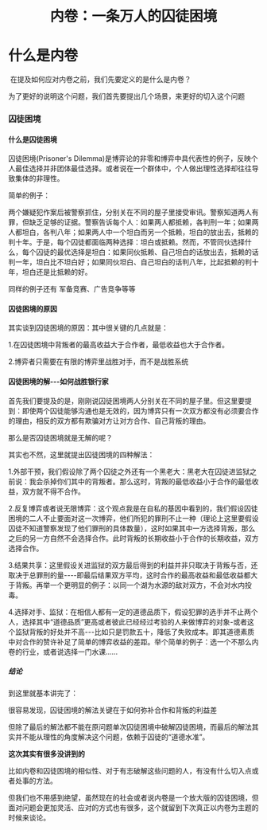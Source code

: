 <center><h1>
    内卷：一条万人的囚徒困境
</center>





# 什么是内卷

​		在提及如何应对内卷之前，我们先要定义的是什么是内卷？

​		为了更好的说明这个问题，我们首先要提出几个场景，来更好的切入这个问题







### 囚徒困境

#### 什么是囚徒困境

囚徒困境(Prisoner's Dilemma)是博弈论的非零和博弈中具代表性的例子，反映个人最佳选择并非团体最佳选择。或者说在一个群体中，个人做出理性选择却往往导致集体的非理性。

简单的例子：

两个嫌疑犯作案后被警察抓住，分别关在不同的屋子里接受审讯。警察知道两人有罪，但缺乏足够的证据。警察告诉每个人：如果两人都抵赖，各判刑一年；如果两人都坦白，各判八年；如果两人中一个坦白而另一个抵赖，坦白的放出去，抵赖的判十年。于是，每个囚徒都面临两种选择：坦白或抵赖。然而，不管同伙选择什么，每个囚徒的最优选择是坦白：如果同伙抵赖、自己坦白的话放出去，抵赖的话判一年，坦白比不坦白好；如果同伙坦白、自己坦白的话判八年，比起抵赖的判十年，坦白还是比抵赖的好。

同样的例子还有 军备竞赛、广告竞争等等

#### 囚徒困境的原因

其实谈到囚徒困境的原因：其中很关键的几点就是：

1.在囚徒困境中背叛者的最高收益大于合作者，最低收益也大于合作者。

2.博弈者只需要在有限的博弈里战胜对手，而不是战胜系统

#### 囚徒困境的解---如何战胜银行家

首先我们要提及的是，刚刚说囚徒困境两人分别关在不同的屋子里。但这里要提到：即使两个囚徒能够沟通也是无效的，因为博弈只有一次双方都没有必须要合作的理由，相反的双方都有欺骗对方让对方合作、自己背叛的理由。

那么是否囚徒困境就是无解的呢？

其实也不然，这里就提出囚徒困境的四种解法：

1.外部干预，我们假设除了两个囚徒之外还有一个黑老大：黑老大在囚徒进监狱之前说：我会杀掉你们其中的背叛者。那么这时，背叛的最低收益小于合作的最低收益，双方就不得不合作。

2.反复博弈或者说无限博弈：这个观点我是在自私的基因中看到的，我们假设囚徒困境的二人不止要面对这一次博弈，他们所犯的罪刑不止一种（理论上这里要假设囚徒不知道警察发现了他们罪刑的具体数量），这时如果其中一方选择背叛，那么之后的另一方自然不会选择合作。此时背叛的长期收益小于合作的长期收益，双方选择合作。

3.结果共享：这里假设关进监狱的双方最后得到的利益并非只取决于背叛与否，还取决于总罪刑的量----即最后结果双方平均，这时合作的最高收益和最低收益都大于背叛。再举一个更明显的例子：以同一个湖为水源的敌对双方，不会对水内投毒。

4.选择对手、监狱：在相信人都有一定的道德品质下，假设犯罪的选手并不止两个人，选择其中“道德品质”更高或者彼此已经经过考验的人来做博弈的对象-或者这个监狱背叛的好处并不高---比如只是罚款五十，降低了失败成本。即其道德素质中对合作的赞许补足了简单的博弈收益的差距。举个简单的例子：选一个不那么内卷的行业，或者说选择一门水课……

##### 结论

到这里就基本讲完了：

很容易发现，囚徒困境的解法关键在于如何弥补合作和背叛的利益差

但除了最后的解法都不能在原问题单次囚徒困境中破解囚徒困境，而最后的解法其实并不能从理性的角度解决这个问题，依赖于囚徒的“道德水准”。

**这次其实有很多没讲到的**

比如内卷和囚徒困境的相似性、对于有志破解这些问题的人，有没有什么切入点或者处事的方法。

但我们也不用感到绝望，虽然现在的社会或者说内卷是一个放大版的囚徒困境，但面对问题会更加灵活、应对的方式也有很多，这个就留到下次真正以内卷为主题的时候来谈论。






